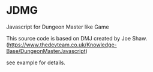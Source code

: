 # JDMG
Javascript for Dungeon Master like Game


This source code is based on DMJ created by Joe Shaw.
  (https://www.thedevteam.co.uk/Knowledge-Base/DungeonMasterJavascript)

see example for details.
